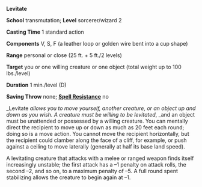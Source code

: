  **Levitate**

**School** transmutation; **Level** sorcerer/wizard 2

**Casting Time** 1 standard action

**Components** V, S, F (a leather loop or golden wire bent into a cup shape)

**Range** personal or close (25 ft. + 5 ft./2 levels)

**Target** you or one willing creature or one object (total weight up to 100 lbs./level)

**Duration** 1 min./level (D)

**Saving Throw** none; **[Spell Resistance](../glossary#_spell-resistance)** no

_Levitate _allows you to move yourself, another creature, or an object up and down as you wish. A creature must be willing to be levitated_, _and an object must be unattended or possessed by a willing creature. You can mentally direct the recipient to move up or down as much as 20 feet each round; doing so is a move action. You cannot move the recipient horizontally, but the recipient could clamber along the face of a cliff, for example, or push against a ceiling to move laterally (generally at half its base land speed).

A levitating creature that attacks with a melee or ranged weapon finds itself increasingly unstable; the first attack has a –1 penalty on attack rolls, the second –2, and so on, to a maximum penalty of –5. A full round spent stabilizing allows the creature to begin again at –1.

